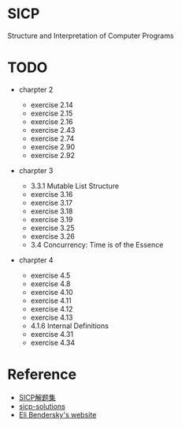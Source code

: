 # SICP
Structure and Interpretation of Computer Programs

# TODO
- charpter 2
  - exercise 2.14
  - exercise 2.15
  - exercise 2.16
  - exercise 2.43
  - exercise 2.74
  - exercise 2.90
  - exercise 2.92

- charpter 3
  - 3.3.1 Mutable List Structure
  - exercise 3.16
  - exercise 3.17
  - exercise 3.18
  - exercise 3.19
  - exercise 3.25
  - exercise 3.26
  - 3.4 Concurrency: Time is of the Essence

- charpter 4
  - exercise 4.5
  - exercise 4.8
  - exercise 4.10
  - exercise 4.11
  - exercise 4.12
  - exercise 4.13
  - 4.1.6 Internal Definitions
  - exercise 4.31
  - exercise 4.34
  
# Reference
- [SICP解题集](http://sicp.readthedocs.io/en/latest/)
- [sicp-solutions](http://community.schemewiki.org/?sicp-solutions)
- [Eli Bendersky's website](https://eli.thegreenplace.net/tag/sicp)
